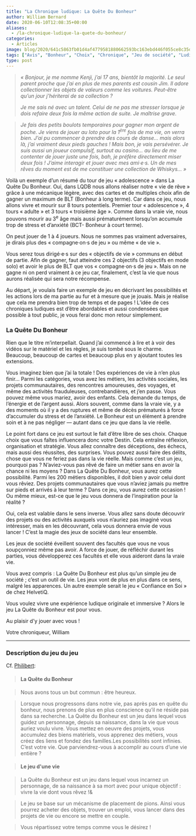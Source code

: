 ```yaml
---
title: "La Chronique ludique: La Quête Du Bonheur"
author: William Bernard
date: 2020-06-10T12:08:35+00:00
aliases:
  - /la-chronique-ludique-la-quete-du-bonheur/
categories:
  - Articles
image: blog/2020/641c5863fb01d4af4779581880662593bc163ebd446f055ce8c35d1faf39.jpeg
tags: ["Avis", "Bonheur", "Choix", "Chronique", "Jeu de société", "Ludique", "Quête", "Vie"]
type: post
---
```


> _« Bonjour, je me nomme Kenji, j’ai 17 ans, bientôt la majorité. Le seul parent proche que j’ai en plus de mes parents est cousin Jim. Il adore collectionner les objets de valeurs comme les voitures. Peut-être qu’un jour j’hériterai de sa collection ?_
>
> _Je me sais né avec un talent. Celui de ne pas me stresser lorsque je dois refaire deux fois la même action de suite. Je maîtrise grave._

> _Je fais des petits boulots temporaires pour gagner mon argent de poche. Je viens de jouer au loto pour la 1_<sup><em>ère</em></sup> _fois de ma vie, on verra bien. J’ai pu commencer à prendre des cours de danse… mais alors là, j’ai vraiment deux pieds gauches ! Mais bon, je vais persévérer. Je suis aussi un joueur compulsif, surtout au casino… au lieu de me contenter de jouer juste une fois, bah, je préfère directement miser deux fois ! J’aime interagir et jouer avec mes ami·e·s. Un de mes rêves du moment est de me constituer une collection de Whiskys… »_

Voilà un exemple d’un résumé du tour de jeu « adolescence » dans La Quête Du Bonheur. Oui, dans LQDB nous allons réaliser notre « vie de rêve » grâce à une mécanique légère, avec des cartes et de multiples choix afin de gagner un maximum de BLT (Bonheur à long terme). Car dans ce jeu, nous allons vivre et mourir sur 8 tours potentiels. Premier tour « adolescence », 4 tours « adulte » et 3 tours « troisième âge ». Comme dans la vraie vie, nous pouvons mourir au 3<sup>e</sup> âge mais aussi prématurément lorsqu’on accumule trop de stress et d’anxiété (BCT- Bonheur à court terme). 

On peut jouer de 1 à 4 joueurs. Nous ne sommes pas vraiment adversaires, je dirais plus des « compagne·on·s de jeu » ou même « de vie ».


Vous serez tous dirigé·e·s sur des « objectifs de vie » communs en début de partie. Afin de gagner, faut atteindre ces 2 objectifs (3 objectifs en mode solo) et avoir le plus de BLT que vos « compagne·on·s de jeu ». Mais on ne gagne ni on perd vraiment à ce jeu car, finalement, c’est la vie que nous aurons réalisée qui sera notre récompense.   


Au départ, je voulais faire un exemple de jeu en décrivant les possibilités et les actions lors de ma partie au fur et à mesure que je jouais. Mais je réalise que cela me prendra bien trop de temps et de pages ! L’idée de ces chroniques ludiques est d’être abordables et aussi condensées que possible à tout public, je vous ferai donc mon retour simplement. 




### La Quête Du Bonheur

Rien que le titre m’interpellait. Quand j’ai commencé à lire et à voir des vidéos sur le matériel et les règles, je suis tombé sous le charme. Beaucoup, beaucoup de cartes et beaucoup plus en y ajoutant toutes les extensions.&nbsp;

Vous imaginez bien que j’ai la totale ! Des expériences de vie à n’en plus finir… Parmi les catégories, vous avez les métiers, les activités sociales, les projets communautaires, des rencontres amoureuses, des voyages, et même des activités frauduleuses, contrebandières, et j’en passe. Vous pouvez même vous mariez, avoir des enfants. Cela demande du temps, de l’énergie et de l’argent aussi. Alors souvent, comme dans la vraie vie, y a des moments où il y a des ruptures et même de décès prématurés à force d’accumuler du stress et de l’anxiété. Le Bonheur est un élément à prendre soin et à ne pas négliger — autant dans ce jeu que dans la vie réelle. 

Le point fort dans ce jeu est surtout le fait d’être libre de ses choix. Chaque choix que vous faîtes influencera donc votre Destin. Cela entraîne réflexion, organisation et stratégie. Vous allez connaître des déceptions, des échecs, mais aussi des réussites, des surprises. Vous pouvez aussi faire des délits, chose que vous ne feriez pas dans la vie réelle. Mais comme c’est un jeu, pourquoi pas ? N’aviez-vous pas rêvé de faire un métier sans en avoir la chance ni les moyens ? Dans La Quête Du Bonheur, vous aurez cette possibilité. Parmi les 200 métiers disponibles, il doit bien y avoir celui dont vous rêviez. Des projets communautaires que vous n’aviez jamais pu mettre sur pieds et arrivés à leur terme ? Dans ce jeu, vous aurez cette occasion ! Ou même mieux, est-ce que le jeu vous donnera de l’inspiration pour la réalité ?   


Oui, cela est valable dans le sens inverse. Vous allez sans doute découvrir des projets ou des activités auxquels vous n’auriez pas imaginé vous intéresser, mais en les découvrant, cela vous donnera envie de vous lancer ! C’est la magie des jeux de société dans leur ensemble.

Les jeux de société éveillent souvent des facultés que vous ne vous soupçonniez même pas avoir. A force de jouer, de réfléchir durant les parties, vous développerez ces facultés et elle vous aideront dans la vraie vie.   


Vous avez compris : La Quête Du Bonheur est plus qu’un simple jeu de société ; c’est un outil de vie. Les jeux vont de plus en plus dans ce sens, malgré les apparences. Un autre exemple serait le jeu « Confiance en Soi » de chez HelvetiQ.       


Vous voulez vivre une expérience ludique originale et immersive ? Alors le jeu La Quête du Bonheur est pour vous.   


Au plaisir d'y jouer avec vous !

Votre chroniqueur, William  
  
***

### Description du jeu du jeu

Cf. [Philibert](https://www.philibertnet.com/fr/super-meeple/76794-la-quete-du-bonheur-3665361016540.html):

> #### La Quête du Bonheur

> Nous avons tous un but commun : être heureux.

> Lorsque nous progressons dans notre vie, pas après pas en quête du bonheur, nous prenons de plus en plus conscience qu’il ne réside pas dans sa recherche. La Quête du Bonheur est un jeu dans lequel vous guidez un personnage, depuis sa naissance, dans la vie que vous auriez voulu vivre. Vous mettez en oeuvre des projets, vous accumulez des biens matériels, vous apprenez des métiers, vous créez des liens et fondez des familles.Les possibilités sont infinies. C’est votre vie. Que parviendrez-vous à accomplir au cours d’une vie entière ?

> #### Le jeu d'une vie

> La Quête du Bonheur est un jeu dans lequel vous incarnez un personnage, de sa naissance à sa mort avec pour unique objectif : vivre la vie dont vous rêvez !&

> Le jeu se base sur un mécanisme de placement de pions. Ainsi vous pourrez acheter des objets, trouver un emploi, vous lancer dans des projets de vie ou encore se mettre en couple.

> Vous répartissez votre temps comme vous le désirez !
